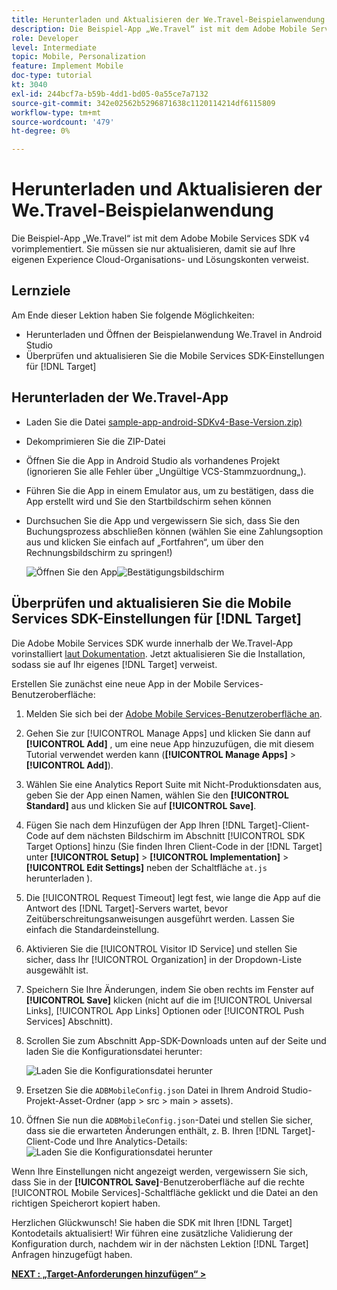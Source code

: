 ```yaml
---
title: Herunterladen und Aktualisieren der We.Travel-Beispielanwendung
description: Die Beispiel-App „We.Travel“ ist mit dem Adobe Mobile Services SDK v4 vorimplementiert. Sie müssen sie nur aktualisieren, damit sie auf Ihre eigenen Experience Cloud-Organisations- und Lösungskonten verweist.
role: Developer
level: Intermediate
topic: Mobile, Personalization
feature: Implement Mobile
doc-type: tutorial
kt: 3040
exl-id: 244bcf7a-b59b-4dd1-bd05-0a55ce7a7132
source-git-commit: 342e02562b5296871638c1120114214df6115809
workflow-type: tm+mt
source-wordcount: '479'
ht-degree: 0%

---
```


# Herunterladen und Aktualisieren der We.Travel-Beispielanwendung

Die Beispiel-App „We.Travel“ ist mit dem Adobe Mobile Services SDK v4 vorimplementiert. Sie müssen sie nur aktualisieren, damit sie auf Ihre eigenen Experience Cloud-Organisations- und Lösungskonten verweist.

## Lernziele

Am Ende dieser Lektion haben Sie folgende Möglichkeiten:

* Herunterladen und Öffnen der Beispielanwendung We.Travel in Android Studio
* Überprüfen und aktualisieren Sie die Mobile Services SDK-Einstellungen für [!DNL Target]

## Herunterladen der We.Travel-App

* Laden Sie die Datei [sample-app-android-SDKv4-Base-Version.zip) ](assets/sample-app-android-SDKv4-Base-Version.zip)
* Dekomprimieren Sie die ZIP-Datei
* Öffnen Sie die App in Android Studio als vorhandenes Projekt (ignorieren Sie alle Fehler über „Ungültige VCS-Stammzuordnung„).
* Führen Sie die App in einem Emulator aus, um zu bestätigen, dass die App erstellt wird und Sie den Startbildschirm sehen können
* Durchsuchen Sie die App und vergewissern Sie sich, dass Sie den Buchungsprozess abschließen können (wählen Sie eine Zahlungsoption aus und klicken Sie einfach auf „Fortfahren“, um über den Rechnungsbildschirm zu springen!)

  ![Öffnen Sie den App](assets/wetravel_homeScreen.png)![Bestätigungsbildschirm](assets/wetravel_confirmationScreen.png)

## Überprüfen und aktualisieren Sie die Mobile Services SDK-Einstellungen für [!DNL Target]

Die Adobe Mobile Services SDK wurde innerhalb der We.Travel-App vorinstalliert [laut Dokumentation](https://experienceleague.adobe.com/docs/mobile-services/android/getting-started-android/requirements.html?lang=en). Jetzt aktualisieren Sie die Installation, sodass sie auf Ihr eigenes [!DNL Target] verweist.

Erstellen Sie zunächst eine neue App in der Mobile Services-Benutzeroberfläche:

1. Melden Sie sich bei der [Adobe Mobile Services-Benutzeroberfläche an](https://mobilemarketing.adobe.com/).
1. Gehen Sie zur [!UICONTROL Manage Apps] und klicken Sie dann auf **[!UICONTROL Add]** , um eine neue App hinzuzufügen, die mit diesem Tutorial verwendet werden kann (**[!UICONTROL Manage Apps]** > **[!UICONTROL Add]**).
1. Wählen Sie eine Analytics Report Suite mit Nicht-Produktionsdaten aus, geben Sie der App einen Namen, wählen Sie den **[!UICONTROL Standard]** aus und klicken Sie auf **[!UICONTROL Save]**.
1. Fügen Sie nach dem Hinzufügen der App Ihren [!DNL Target]-Client-Code auf dem nächsten Bildschirm im Abschnitt [!UICONTROL SDK Target Options] hinzu (Sie finden Ihren Client-Code in der [!DNL Target] unter **[!UICONTROL Setup]** > **[!UICONTROL Implementation]** > **[!UICONTROL Edit Settings]** neben der Schaltfläche `at.js` herunterladen ).
1. Die [!UICONTROL Request Timeout] legt fest, wie lange die App auf die Antwort des [!DNL Target]-Servers wartet, bevor Zeitüberschreitungsanweisungen ausgeführt werden. Lassen Sie einfach die Standardeinstellung.
1. Aktivieren Sie die [!UICONTROL Visitor ID Service] und stellen Sie sicher, dass Ihr [!UICONTROL Organization] in der Dropdown-Liste ausgewählt ist.
1. Speichern Sie Ihre Änderungen, indem Sie oben rechts im Fenster auf **[!UICONTROL Save]** klicken (nicht auf die im [!UICONTROL Universal Links], [!UICONTROL App Links] Optionen oder [!UICONTROL Push Services] Abschnitt).
1. Scrollen Sie zum Abschnitt App-SDK-Downloads unten auf der Seite und laden Sie die Konfigurationsdatei herunter:

   ![Laden Sie die Konfigurationsdatei herunter](assets/config_file.jpg)

1. Ersetzen Sie die `ADBMobileConfig.json` Datei in Ihrem Android Studio-Projekt-Asset-Ordner (app > src > main > assets).

1. Öffnen Sie nun die `ADBMobileConfig.json`-Datei und stellen Sie sicher, dass sie die erwarteten Änderungen enthält, z. B. Ihren [!DNL Target]-Client-Code und Ihre Analytics-Details:
   ![Laden Sie die Konfigurationsdatei herunter](assets/client_code.jpg)

Wenn Ihre Einstellungen nicht angezeigt werden, vergewissern Sie sich, dass Sie in der **[!UICONTROL Save]**-Benutzeroberfläche auf die rechte [!UICONTROL Mobile Services]-Schaltfläche geklickt und die Datei an den richtigen Speicherort kopiert haben.

Herzlichen Glückwunsch! Sie haben die SDK mit Ihren [!DNL Target] Kontodetails aktualisiert! Wir führen eine zusätzliche Validierung der Konfiguration durch, nachdem wir in der nächsten Lektion [!DNL Target] Anfragen hinzugefügt haben.

**[NEXT : „Target-Anforderungen hinzufügen“ >](add-requests.md)**
